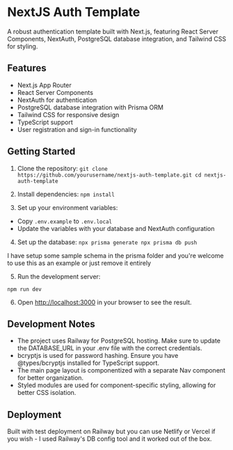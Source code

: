 # NextJS Auth Template

A robust authentication template built with Next.js, featuring React Server Components, NextAuth, PostgreSQL database integration, and Tailwind CSS for styling.

## Features

- Next.js App Router
- React Server Components
- NextAuth for authentication
- PostgreSQL database integration with Prisma ORM
- Tailwind CSS for responsive design
- TypeScript support
- User registration and sign-in functionality

## Getting Started

1. Clone the repository:
`git clone https://github.com/yourusername/nextjs-auth-template.git cd nextjs-auth-template` 

2. Install dependencies:
`npm install`

3. Set up your environment variables:
- Copy `.env.example` to `.env.local`
- Update the variables with your database and NextAuth configuration

4. Set up the database:
`npx prisma generate npx prisma db push`

I have setup some sample schema in the prisma folder and you're welcome to use this as an example or just remove it entirely

5. Run the development server:

`npm run dev` 


6. Open [http://localhost:3000](http://localhost:3000) in your browser to see the result.

## Development Notes

- The project uses Railway for PostgreSQL hosting. Make sure to update the DATABASE_URL in your .env file with the correct credentials.
- bcryptjs is used for password hashing. Ensure you have @types/bcryptjs installed for TypeScript support.
- The main page layout is componentized with a separate Nav component for better organization.
- Styled modules are used for component-specific styling, allowing for better CSS isolation.

## Deployment

Built with test deployment on Railway but you can use Netlify or Vercel if you wish - I used Railway's DB config tool and it worked out of the box.